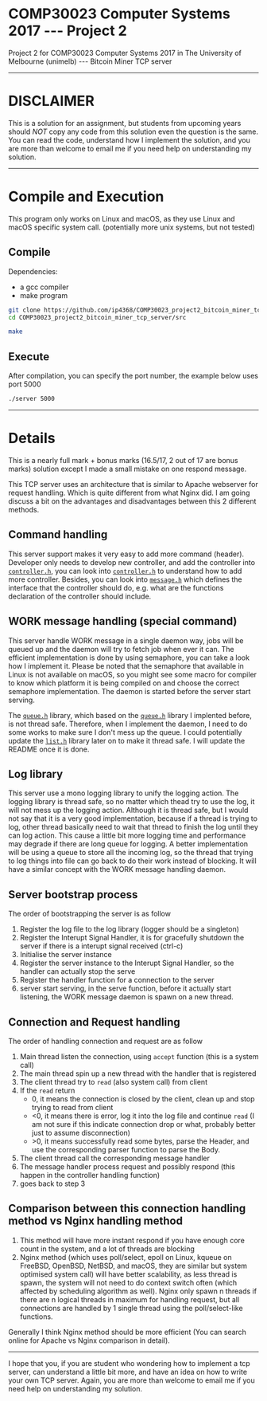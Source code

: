 # COMP30023 Computer Systems 2017 --- Project 2
Project 2 for COMP30023 Computer Systems 2017 in The University of Melbourne (unimelb) --- Bitcoin Miner TCP server

---

# DISCLAIMER
This is a solution for an assignment, but students from upcoming years should _NOT_ copy any code from this solution even the question is the same. You can read the code, understand how I implement the solution, and you are more than welcome to email me if you need help on understanding my solution.

---

# Compile and Execution
This program only works on Linux and macOS, as they use Linux and macOS specific system call. (potentially more unix systems, but not tested)

## Compile
Dependencies:
 * a gcc compiler
 * make program
```bash
git clone https://github.com/ip4368/COMP30023_project2_bitcoin_miner_tcp_server.git
cd COMP30023_project2_bitcoin_miner_tcp_server/src

make
```

## Execute
After compilation, you can specify the port number, the example below uses port 5000
```bash
./server 5000
```

---

# Details
This is a nearly full mark + bonus marks (16.5/17, 2 out of 17 are bonus marks) solution except I made a small mistake on one respond message.

This TCP server uses an architecture that is similar to Apache webserver for request handling. Which is quite different from what Nginx did. I am going discuss a bit on the advantages and disadvantages between this 2 different methods.

## Command handling
This server support makes it very easy to add more command (header). Developer only needs to develop new controller, and add the controller into [`controller.h`](src/controller.h), you can look into [`controller.h`](src/controller.h) to understand how to add more controller. Besides, you can look into [`message.h`](src/message.h) which defines the interface that the controller should do, e.g. what are the functions declaration of the controller should include.

## WORK message handling (special command)
This server handle WORK message in a single daemon way, jobs will be queued up and the daemon will try to fetch job when ever it can. The efficient implementation is done by using semaphore, you can take a look how I implement it. Please be noted that the semaphore that available in Linux is not available on macOS, so you might see some macro for compiler to know which platform it is being compiled on and choose the correct semaphore implementation. The daemon is started before the server start serving.

The [`queue.h`](src/queue.h) library, which based on the [`queue.h`](src/list.h) library I implented before, is not thread safe. Therefore, when I implement the daemon, I need to do some works to make sure I don't mess up the queue. I could potentially update the [`list.h`](src/list.h) library later on to make it thread safe. I will update the README once it is done.

## Log library
This server use a mono logging library to unify the logging action. The logging library is thread safe, so no matter which thead try to use the log, it will not mess up the logging action. Although it is thread safe, but I would not say that it is a very good implementation, because if a thread is trying to log, other thread basically need to wait that thread to finish the log until they can log action. This cause a little bit more logging time and performance may degrade if there are long queue for logging. A better implementation will be using a queue to store all the incoming log, so the thread that trying to log things into file can go back to do their work instead of blocking. It will have a similar concept with the WORK message handling daemon.

## Server bootstrap process
The order of bootstrapping the server is as follow
 1. Register the log file to the log library (logger should be a singleton)
 2. Register the Interupt Signal Handler, it is for gracefully shutdown the server if there is a interupt signal received (ctrl-c)
 3. Initialise the server instance
 4. Register the server instance to the Interupt Signal Handler, so the handler can actually stop the serve
 5. Register the handler function for a connection to the server
 6. server start serving, in the serve function, before it actually start listening, the WORK message daemon is spawn on a new thread.

## Connection and Request handling
The order of handling connection and request are as follow
 1. Main thread listen the connection, using `accept` function (this is a system call)
 2. The main thread spin up a new thread with the handler that is registered
 3. The client thread try to `read` (also system call) from client
 4. If the `read` return
     * 0, it means the connection is closed by the client, clean up and stop trying to read from client
     * &lt;0, it means there is error, log it into the log file and continue `read` (I am not sure if this indicate connection drop or what, probably better just to assume disconnection)
     * &gt;0, it means successfully read some bytes, parse the Header, and use the corresponding parser function to parse the Body.
 5. The client thread call the corresponding message handler
 6. The message handler process request and possibly respond (this happen in the controller handling function)
 7. goes back to step 3

## Comparison between this connection handling method vs Nginx handling method
 1. This method will have more instant respond if you have enough core count in the system, and a lot of threads are blocking
 2. Nginx method (which uses poll/select, epoll on Linux, kqueue on FreeBSD, OpenBSD, NetBSD, and macOS, they are similar but system optimised system call) will have better scalability, as less thread is spawn, the system will not need to do context switch often (which affected by scheduling algorithm as well). Nginx only spawn n threads if there are n logical threads in maximum for handling request, but all connections are handled by 1 single thread using the poll/select-like functions.

Generally I think Nginx method should be more efficient (You can search online for Apache vs Nginx comparison in detail).

---

I hope that you, if you are student who wondering how to implement a tcp server, can understand a little bit more, and have an idea on how to write your own TCP server. Again, you are more than welcome to email me if you need help on understanding my solution.
